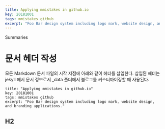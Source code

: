 ```yaml
---
title: Applying mmistakes in github.io
key: 20181001
tags: mmistakes github
excerpt: "Foo Bar design system including logo mark, website design, and branding applications."
---
```


Summaries

<!--more-->

# 문서 헤더 작성

모든 Markdown 문서 파일의 시작 지점에 아래와 같이 헤더를 삽입한다.
삽입된 헤더는 jekyll 에서 문서 정보로서 \_data 폴더에서 블로그를 커스터마이징할 때 사용된다.

```
title: "Applying mmistakes in github.io"
key: 20181001
tags: mmistakes github
excerpt: "Foo Bar design system including logo mark, website design, and branding applications."
```

## H2

###
